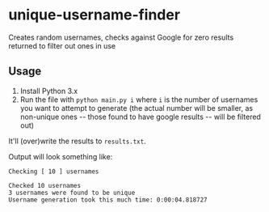 # unique-username-finder

Creates random usernames, checks against Google for zero results returned to filter out ones in use

## Usage

1. Install Python 3.x
1. Run the file with `python main.py i` where `i` is the number of usernames you want to attempt to generate (the actual number will be smaller, as non-unique ones -- those found to have google results -- will be filtered out)

It'll (over)write the results to `results.txt`.

Output will look something like:

    Checking [ 10 ] usernames

    Checked 10 usernames
    3 usernames were found to be unique
    Username generation took this much time: 0:00:04.818727
